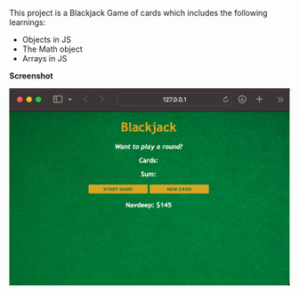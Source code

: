This project is a Blackjack Game of cards which includes the following learnings:
        <ul><li>Objects in JS</li>
            <li>The Math object</li>
            <li>Arrays in JS</li>
        </ul>


**Screenshot**

![Game's page](https://github.com/Navdeepkhubber/FrontendProjects/blob/main/Blackjack%20Game/images/Output.png "Blackjack Game")
